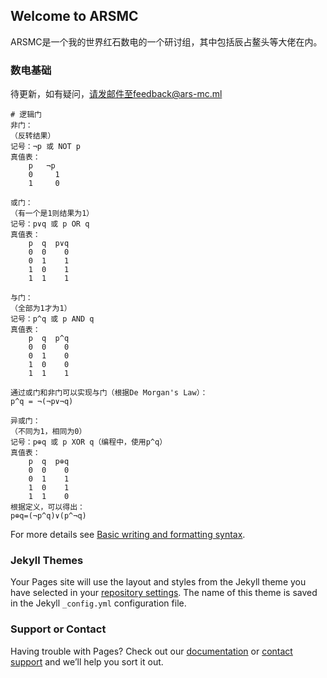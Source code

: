 ## Welcome to ARSMC
ARSMC是一个我的世界红石数电的一个研讨组，其中包括辰占鳌头等大佬在内。

### 数电基础
待更新，如有疑问，请发邮件至feedback@ars-mc.ml
```
# 逻辑门
非门：
（反转结果）
记号：¬p 或 NOT p
真值表：
	p   ¬p
	0     1
	1     0

或门：
（有一个是1则结果为1）
记号：p∨q 或 p OR q
真值表：
	p  q  p∨q
	0  0	0
	0  1	1
	1  0	1
	1  1	1

与门：
（全部为1才为1）
记号：p^q 或 p AND q
真值表：
	p  q  p^q
	0  0	0
	0  1	0
	1  0	0
	1  1 	1

通过或门和非门可以实现与门（根据De Morgan's Law）：
p^q = ¬(¬p∨¬q)

异或门：
（不同为1，相同为0）
记号：p⊕q 或 p XOR q（编程中，使用p^q）
真值表：
	p  q  p⊕q
	0  0	0
	0  1	1
	1  0	1
	1  1	0
根据定义，可以得出：
p⊕q=(¬p^q)∨(p^¬q)

```

For more details see [Basic writing and formatting syntax](https://docs.github.com/en/github/writing-on-github/getting-started-with-writing-and-formatting-on-github/basic-writing-and-formatting-syntax).

### Jekyll Themes

Your Pages site will use the layout and styles from the Jekyll theme you have selected in your [repository settings](https://github.com/tmdakm/ars-mc.github.io/settings/pages). The name of this theme is saved in the Jekyll `_config.yml` configuration file.

### Support or Contact

Having trouble with Pages? Check out our [documentation](https://docs.github.com/categories/github-pages-basics/) or [contact support](https://support.github.com/contact) and we’ll help you sort it out.
